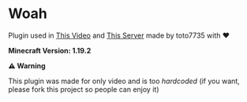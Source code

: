 # Woah

Plugin used in [This Video](https://www.youtube.com/watch?v=kQmGAcUe2A8) and [This Server](https://github.com/toto7735/Trolling-Experience-Server) made by toto7735 with ❤

**Minecraft Version: 1.19.2**

**⚠️ Warning**

This plugin was made for only video and is too *hardcoded* (if you want, please fork this project so people can enjoy it)
